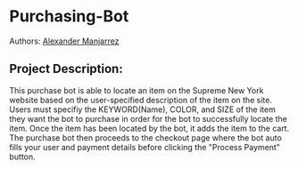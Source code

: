 # Purchasing-Bot

Authors: [Alexander Manjarrez](https://github.com/Alexanderman07)

## Project Description: 
  This purchase bot is able to locate an item on the Supreme New York website based on the user-specified description of the item on the site. Users must specifiy the KEYWORD(Name), COLOR, and SIZE of the item they want the bot to purchase in order for the bot to successfully locate the item. Once the item has been located by the bot, it adds the item to the cart. The purchase bot then proceeds to the checkout page where the bot auto fills your user and payment details before clicking the "Process Payment" button.
